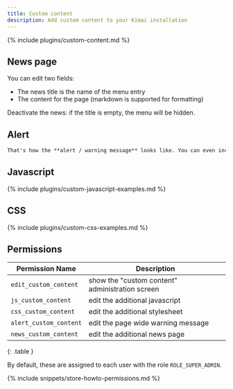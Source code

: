 ```yaml
---
title: Custom content
description: Add custom content to your Kimai installation
---
```


{% include plugins/custom-content.md %}  

## News page

You can edit two fields: 
- The news title is the name of the menu entry
- The content for the page (markdown is supported for formatting)

Deactivate the news: if the title is empty, the menu will be hidden.

## Alert

```markdown
That's how the **alert / warning message** looks like. You can even include _markdown_ and [links](/en/custom-content-news) !
```

## Javascript

{% include plugins/custom-javascript-examples.md %}

## CSS

{% include plugins/custom-css-examples.md %}

## Permissions

| Permission Name         | Description                                     |
|-------------------------|-------------------------------------------------|
| `edit_custom_content`   | show the "custom content" administration screen |
| `js_custom_content`     | edit the additional javascript                  |
| `css_custom_content`    | edit the additional stylesheet                  |
| `alert_custom_content`  | edit the page wide warning message              |
| `news_custom_content`   | edit the additional news page                   |
{: .table }

By default, these are assigned to each user with the role `ROLE_SUPER_ADMIN`.

{% include snippets/store-howto-permissions.md %}

